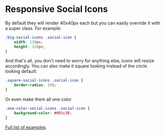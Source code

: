 # Responsive Social Icons

By default they will render 40x40px each but you can easily override it with a super class. For example:

```css
.big-social-icons .social-icon {
    width: 120px;
    height: 120px;
}
```

And that's all, you don't need to worry for anything else, icons will resize accordingly. You can also make it square looking instead of the circle looking default:

```css
.square-social-icons .social-icon {
    border-radius: 10%;
}
```

Or even make them all one color

```css
.one-color-social-icons .social-icon {
    background-color: #091c30;
}
```

[Full list of examples](http://htmlpreview.github.io/?https://github.com/gaastonsr/social-icons/blob/master/example/index.html).
